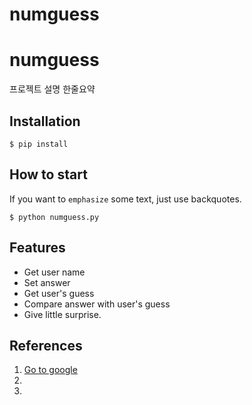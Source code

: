 # numguess
<h1>numguess</h1>

프로젝트 설명 한줄요약

## Installation

```shell
$ pip install
```

## How to start

If you want to `emphasize` some text, just use backquotes.

```shell
$ python numguess.py
```

## Features

- Get user name
- Set answer
- Get user's guess
- Compare answer with user's guess
- Give little surprise.

## References

1. [Go to google](https://www.google.com/)
2.
3.
